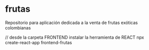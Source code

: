 # frutas
Repositorio para aplicación dedicada a la venta de frutas exóticas colombianas

// desde la carpeta FRONTEND instalar la herramienta de REACT
npx create-react-app frontend-frutas
